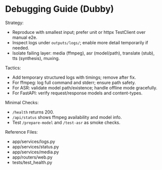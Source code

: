 # Debugging Guide (Dubby)

Strategy:

- Reproduce with smallest input; prefer unit or httpx TestClient over manual e2e.
- Inspect logs under `outputs/logs/`; enable more detail temporarily if needed.
- Isolate failing layer: media (ffmpeg), asr (model/path), translate (stub), tts (synthesis), muxing.

Tactics:

- Add temporary structured logs with timings; remove after fix.
- For ffmpeg: log full command and stderr; ensure path safety.
- For ASR: validate model path/existence; handle offline mode gracefully.
- For FastAPI: verify request/response models and content-types.

Minimal Checks:

- `/health` returns 200.
- `/api/status` shows ffmpeg availability and model info.
- Test `/prepare-model` and `/test-asr` as smoke checks.

Reference Files:

- app/services/logs.py
- app/services/status.py
- app/services/media.py
- app/routers/web.py
- tests/test_health.py
